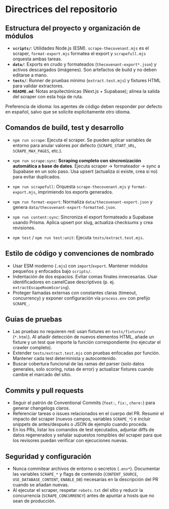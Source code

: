 # Directrices del repositorio

## Estructura del proyecto y organización de módulos

- **`scripts/`**: Utilidades Node.js (ESM). `scrape-thecovenant.mjs` es el scraper, `format-export.mjs` formatea el export y `scrapefull.mjs` orquesta ambas tareas.
- **`data/`**: Exports en crudo y formateados (`thecovenant-export*.json`) y activos descargados (imágenes). Son artefactos de build y no deben editarse a mano.
- **`tests/`**: Runner de pruebas mínimo (`extract.test.mjs`) y fixtures HTML para validar extractores.
- **`README.md`**: Notas arquitectónicas (Next.js + Supabase); alinea la salida del scraper con esta hoja de ruta.

Preferencia de idioma: los agentes de código deben responder por defecto en español, salvo que se solicite explícitamente otro idioma.

## Comandos de build, test y desarrollo

- `npm run scrape`: Ejecuta el scraper. Se pueden aplicar variables de entorno para anular valores por defecto (`SCRAPE_START_URL`, `SCRAPE_MAX_PAGES`, etc.).

- `npm run scrape:sync`: **Scraping completo con sincronización automática a base de datos**. Ejecuta scraper → formateador → sync a Supabase en un solo paso. Usa upsert (actualiza si existe, crea si no) para evitar duplicados.

- `npm run scrapefull`: Orquesta `scrape-thecovenant.mjs` y `format-export.mjs`, imprimiendo los exports generados.

- `npm run format-export`: Normaliza `data/thecovenant-export.json` y genera `data/thecovenant-export-formatted.json`.

- `npm run content:sync`: Sincroniza el export formateado a Supabase usando Prisma. Aplica upsert por slug, actualiza checksums y crea revisiones.

- `npm test` / `npm run test:unit`: Ejecuta `tests/extract.test.mjs`.

## Estilo de código y convenciones de nombrado

- Usar ESM moderno (`.mjs`) con `import`/`export`. Mantener módulos pequeños y enfocados bajo `scripts/`.
- Indentación de dos espacios. Evitar comas finales innecesarias. Usar identificadores en camelCase descriptivos (p. ej. `extractEscapeRoomScoring`).
- Proteger llamadas externas con constantes claras (timeout, concurrency) y exponer configuración vía `process.env` con prefijo `SCRAPE_`.

## Guías de pruebas

- Las pruebas no requieren red: usan fixtures en `tests/fixtures/` (`*.html`). Al añadir detección de nuevos elementos HTML, añade un fixture y un test que importe la función correspondiente (no ejecutar el crawler completo).
- Extender `tests/extract.test.mjs` con pruebas enfocadas por función. Mantener cada test determinista y autocontenido.
- Buscar cobertura funcional de las ramas del parser (solo datos generales, solo scoring, rutas de error) y actualizar fixtures cuando cambie el marcado del sitio.

## Commits y pull requests

- Seguir el patrón de Conventional Commits (`feat:`, `fix:`, `chore:`) para generar changelogs claros.
- Referenciar tareas o issues relacionados en el cuerpo del PR. Resumir el impacto del scraper (nuevos campos, variables `SCRAPE_*`) e incluir snippets de antes/después o JSON de ejemplo cuando proceda.
- En los PRs, listar los comandos de test ejecutados, adjuntar diffs de datos regenerados y señalar supuestos rompibles del scraper para que los revisores puedan verificar con ejecuciones nuevas.

## Seguridad y configuración

- Nunca commitear archivos de entorno o secretos (`.env*`). Documentar las variables `SCRAPE_*` y flags de contenido (`CONTENT_SOURCE`, `USE_DATABASE_CONTENT`, `ENABLE_DB`) necesarias en la descripción del PR cuando se añadan nuevas.
- Al ejecutar el scraper, respetar `robots.txt` del sitio y reducir la concurrencia (`SCRAPE_CONCURRENCY`) antes de apuntar a hosts que no sean de producción.
